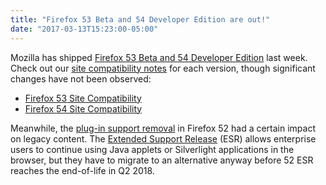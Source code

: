 ```yaml
---
title: "Firefox 53 Beta and 54 Developer Edition are out!"
date: "2017-03-13T15:23:00-05:00"
---
```

Mozilla has shipped [Firefox 53 Beta and 54 Developer Edition](https://www.mozilla.org/firefox/channel/desktop/) last week. Check out our [site compatibility notes](https://www.fxsitecompat.dev/en-CA/docs/) for each version, though significant changes have not been observed:

* [Firefox 53 Site Compatibility](https://www.fxsitecompat.dev/en-CA/releases/53/)
* [Firefox 54 Site Compatibility](https://www.fxsitecompat.dev/en-CA/releases/54/)

Meanwhile, the [plug-in support removal](https://www.fxsitecompat.dev/en-CA/docs/2016/plug-in-support-has-been-dropped-other-than-flash/) in Firefox 52 had a certain impact on legacy content. The [Extended Support Release](https://www.mozilla.org/firefox/organizations/) (ESR) allows enterprise users to continue using Java applets or Silverlight applications in the browser, but they have to migrate to an alternative anyway before 52 ESR reaches the end-of-life in Q2 2018.
